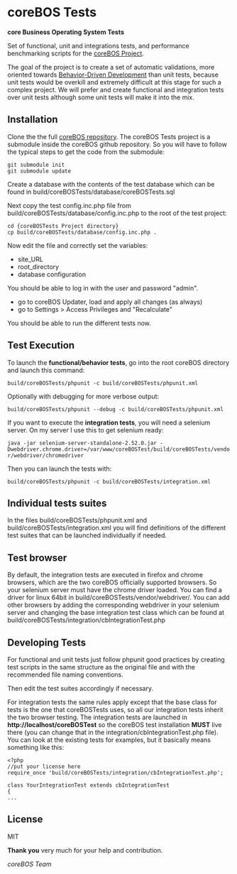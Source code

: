 coreBOS Tests
=======

**core Business Operating System Tests**

Set of functional, unit and integrations tests, and performance benchmarking scripts for the [coreBOS Project](http://corebos.org/).

The goal of the project is to create a set of automatic validations, more oriented towards [Behavior-Driven Development](http://en.wikipedia.org/wiki/Behavior_driven_development) than unit tests, because unit tests would be overkill and extremely difficult at this stage for such a complex project. We will prefer and create functional and integration tests over unit tests although some unit tests will make it into the mix.

Installation
-------

Clone the the full [coreBOS repository](https://github.com/tsolucio/corebos). The coreBOS Tests project is a submodule inside the coreBOS github repository. So you will have to follow the typical steps to get the code from the submodule:
```
git submodule init
git submodule update
```

Create a database with the contents of the test database which can be found in build/coreBOSTests/database/coreBOSTests.sql

Next copy the test config.inc.php file from build/coreBOSTests/database/config.inc.php to the root of the test project:
```
cd {coreBOSTests Project directory}
cp build/coreBOSTests/database/config.inc.php .
```
Now edit the file and correctly set the variables:
* site_URL
* root_directory
* database configuration

You should be able to log in with the user and password "admin".

* go to coreBOS Updater, load and apply all changes (as always)
* go to Settings > Access Privileges and "Recalculate"

You should be able to run the different tests now.

Test Execution
-------

To launch the **functional/behavior tests**, go into the root coreBOS directory and launch this command:

```build/coreBOSTests/phpunit -c build/coreBOSTests/phpunit.xml```

Optionally with debugging for more verbose output:

```build/coreBOSTests/phpunit --debug -c build/coreBOSTests/phpunit.xml```

If you want to execute the **integration tests**, you will need a selenium server. On my server I use this to get selenium ready:

```java -jar selenium-server-standalone-2.52.0.jar -Dwebdriver.chrome.driver=/var/www/coreBOSTest/build/coreBOSTests/vendor/webdriver/chromedriver```

Then you can launch the tests with:

```build/coreBOSTests/phpunit -c build/coreBOSTests/integration.xml```

Individual tests suites
-------

In the files build/coreBOSTests/phpunit.xml and build/coreBOSTests/integration.xml you will find definitions of the different test suites that can be launched individually if needed.

Test browser
----------

By default, the integration tests are executed in firefox and chrome browsers, which are the two coreBOS officially supported browsers. So your selenium server must have the chrome driver loaded. You can find a driver for linux 64bit in build/coreBOSTests/vendor/webdriver/. You can add other browsers by adding the corresponding webdriver in your selenium server and changing the base integration test class which can be found at build/coreBOSTests/integration/cbIntegrationTest.php

Developing Tests
----------

For functional and unit tests just follow phpunit good practices by creating test scripts in the same structure as the original file and with the recommended file naming conventions.

Then edit the test suites accordingly if necessary.

For integration tests the same rules apply except that the base class for tests is the one that coreBOSTests uses, so all our integration tests inherit the two browser testing. The integration tests are launched in **http://localhost/coreBOSTest** so the coreBOS test installation **MUST** live there (you can change that in the integration/cbIntegrationTest.php file). You can look at the existing tests for examples, but it basically means something like this:

```
<?php
//put your license here
require_once 'build/coreBOSTests/integration/cbIntegrationTest.php';

class YourIntegrationTest extends cbIntegrationTest
{
...
```

License
-------

MIT

**Thank you** very much for your help and contribution.

*coreBOS Team*
